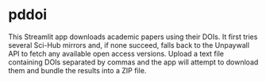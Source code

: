 # pddoi

This Streamlit app downloads academic papers using their DOIs. It first tries
several Sci-Hub mirrors and, if none succeed, falls back to the Unpaywall API to
fetch any available open access versions. Upload a text file containing DOIs
separated by commas and the app will attempt to download them and bundle the
results into a ZIP file.
